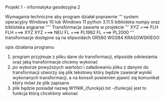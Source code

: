 Projekt 1 - informatyka geodezyjna 2 

Wymagania techniczne aby program działał poprawnie 
'''
system operacyjny Windows 10 lub Windows 11
python 3.11.5
biblioteka numpy oraz biblioteka argparse
''''
Transformacje zawarte w projekcie 
'''
XYZ ===> FLH
FLH ===> XYZ
XYZ ===> NEU
FL ===> PL1992
FL ===> PL2000
'''
transformacje dostępne są na elipsoidach 
GRS80
WGS84
KRASOWSKIEGO

opis działania programu 
1. program przyjmuje z pliku dane do transformacji, elipsoide odniesienia oraz jaką transformacje chcemy wykonać
2. po wyborze powyższych wartości i załadowaniu pliku z danymi do transformacji utworzy się plik tekstowy który będzie zawierał wyniki wykonanych transformacji, a na konsoli powienien pjawić się komunikat który mówi że plik zapisano
3. plik będzie posiadał nazwę WYNIK_{funckja}.txt  -{funkcja} jest to funkcja którą chceliśmy wkonać
 
